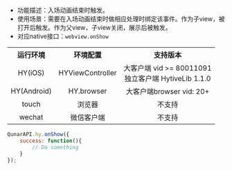 * 功能描述：入场动画结束时触发。
* 使用场景：需要在入场动画结束时做相应处理时绑定该事件。作为子view，被打开后触发。作为父view，子view关闭，展示后被触发。
* 对应native接口：`webview.onShow`

<table style="text-align:center">
    <tr>
        <th>运行环境</th>
        <th>环境配置</th>
        <th>支持版本</th>
    </tr>
    <tr>
        <td>HY(iOS)</td>
        <td>HYViewController</td>
        <td>大客户端 vid >= 80011091<br/>独立客户端 HytiveLib 1.1.0</td>
    </tr>
    <tr>
        <td>HY(Android)</td>
        <td>HY.browser</td>
        <td>大客户端browser vid: 20+</td>
    </tr>
    <tr>
        <td>touch</td>
        <td>浏览器</td>
        <td>不支持</td>
    </tr>
    <tr>
        <td>wechat</td>
        <td>微信客户端</td>
        <td>不支持</td>
    </tr>
</table>


```js
QunarAPI.hy.onShow({
    success: function(){
        // Do something
    }
});
```
